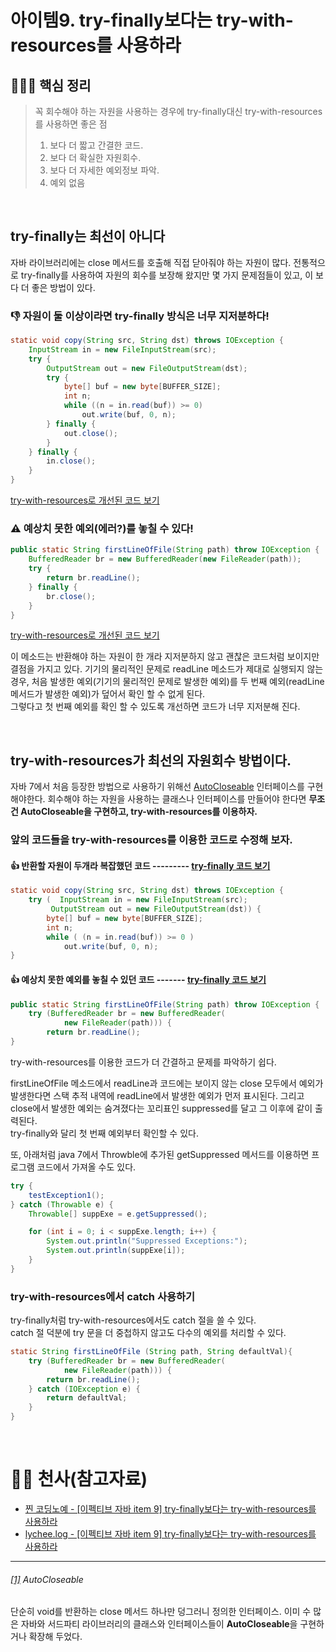 # 아이템9. try-finally보다는 try-with-resources를 사용하라

## 🙆🏻‍♀ 핵심 정리
> 꼭 회수해야 하는 자원을 사용하는 경우에 try-finally대신 try-with-resources를 사용하면 좋은 점
> 1. 보다 더 짧고 간결한 코드.
> 2. 보다 더 확실한 자원회수.
> 3. 보다 더 자세한 예외정보 파악.
> 4. 예외 없음

<br>


## try-finally는 최선이 아니다
자바 라이브러리에는 close 메서드를 호출해 직접 닫아줘야 하는 자원이 많다.
전통적으로 try-finally를 사용하여 자원의 회수를 보장해 왔지만 몇 가지 문제점들이 있고, 이 보다 더 좋은 방법이 있다.
<br>

### 👎 자원이 둘 이상이라면 try-finally 방식은 너무 지저분하다! 

~~~ java
static void copy(String src, String dst) throws IOException {
    InputStream in = new FileInputStream(src);
    try {
        OutputStream out = new FileOutputStream(dst);
        try {
            byte[] buf = new byte[BUFFER_SIZE];
            int n;
            while ((n = in.read(buf)) >= 0)
                out.write(buf, 0, n);
        } finally {
            out.close();
        }
    } finally {
        in.close();
    }
}
~~~  
[try-with-resources로 개선된 코드 보기]()
<br>

### ⚠ 예상치 못한 예외(에러?)를 놓칠 수 있다!

~~~ java
public static String firstLineOfFile(String path) throw IOException {
    BufferedReader br = new BufferedReader(new FileReader(path));
    try {
        return br.readLine();
    } finally {
        br.close();
    }
}
~~~
[try-with-resources로 개선된 코드 보기]()

이 메소드는 반환해야 하는 자원이 한 개라 지저분하지 않고 괜찮은 코드처럼 보이지만
결점을 가지고 있다. 기기의 물리적인 문제로 readLine 메소드가 제대로 실행되지 않는 경우, 처음 발생한 예외(기기의 물리적인 문제로 발생한 예외)를 두 번째 예외(readLine 메서드가 발생한 예외)가 덮어서 확인 할 수 없게 된다.<br>
그렇다고 첫 번째 예외를 확인 할 수 있도록 개선하면 코드가 너무 지저분해 진다.

<br>

## try-with-resources가 최선의 자원회수 방법이다.
자바 7에서 처음 등장한 방법으로 사용하기 위해선 [AutoCloseable](https://github.com/leejk0924/owl-study/blob/main/contents/Item_9.md#1-autocloseable) 인터페이스를 구현해야한다.
회수해야 하는 자원을 사용하는 클래스나 인터페이스를 만들어야 한다면 **무조건 AutoCloseable을 구현하고, try-with-resources를 이용하자.**

### 앞의 코드들을 try-with-resources를 이용한 코드로 수정해 보자.

####  👍 반환할 자원이 두개라 복잡했던 코드 --------- [try-finally 코드 보기](https://github.com/leejk0924/owl-study/blob/main/contents/Item_9.md#-%EC%9E%90%EC%9B%90%EC%9D%B4-%EB%91%98-%EC%9D%B4%EC%83%81%EC%9D%B4%EB%9D%BC%EB%A9%B4-try-finally-%EB%B0%A9%EC%8B%9D%EC%9D%80-%EB%84%88%EB%AC%B4-%EC%A7%80%EC%A0%80%EB%B6%84%ED%95%98%EB%8B%A4)
~~~ java
static void copy(String src, String dst) throws IOException {
    try (  InputStream in = new FileInputStream(src);
         OutputStream out = new FileOutputStream(dst)) {
        byte[] buf = new byte[BUFFER_SIZE];
        int n;
        while ( (n = in.read(buf)) >= 0 )
            out.write(buf, 0, n);
}
~~~

####  👍 예상치 못한 예외를 놓칠 수 있던 코드 ------- [try-finally 코드 보기](https://github.com/leejk0924/owl-study/blob/main/contents/Item_9.md#-%EC%98%88%EC%83%81%EC%B9%98-%EB%AA%BB%ED%95%9C-%EC%98%88%EC%99%B8%EC%97%90%EB%9F%AC%EB%A5%BC-%EB%86%93%EC%B9%A0-%EC%88%98-%EC%9E%88%EB%8B%A4)

~~~ java
public static String firstLineOfFile(String path) throw IOException {
    try (BufferedReader br = new BufferedReader(
            new FileReader(path))) {
        return br.readLine();
}
~~~

try-with-resources를 이용한 코드가 더 간결하고 문제를 파악하기 쉽다.

firstLineOfFile 메소드에서 readLine과 코드에는 보이지 않는 close 모두에서 예외가 발생한다면
스택 추적 내역에 readLine에서 발생한 예외가 먼저 표시된다. 그리고 close에서 발생한 예외는 숨겨졌다는 꼬리표인 suppressed를 달고 그 이후에 같이 출력된다.
<br>try-finally와 달리 첫 번째 예외부터 확인할 수 있다.

또, 아래처럼 java 7에서 Throwble에 추가된 getSuppressed 메서드를 이용하면 프로그램 코드에서 가져올 수도 있다.

~~~ java
try {
    testException1();
} catch (Throwable e) {
    Throwable[] suppExe = e.getSuppressed();

    for (int i = 0; i < suppExe.length; i++) {
        System.out.println("Suppressed Exceptions:");
        System.out.println(suppExe[i]);
    }
}
~~~





### try-with-resources에서 catch 사용하기
try-finally처럼 try-with-resources에서도 catch 절을 쓸 수 있다.
<br>catch 절 덕분에 try 문을 더 중첩하지 않고도 다수의 예외를 처리할 수 있다.

~~~ java
static String firstLineOfFile (String path, String defaultVal){
    try (BufferedReader br = new BufferedReader(
            new FileReader(path))) {
        return br.readLine();
    } catch (IOException e) {
        return defaultVal;
    }
}
~~~
<br>

# 👼🏻 천사(참고자료) <br>
- [찐 코딩노예 - [이펙티브 자바 item 9] try-finally보다는 try-with-resources를 사용하라](https://jithub.tistory.com/317)
- [lychee.log - [이펙티브 자바 item 9] try-finally보다는 try-with-resources를 사용하라](https://velog.io/@lychee/%EC%9D%B4%ED%8E%99%ED%8B%B0%EB%B8%8C-%EC%9E%90%EB%B0%94-%EC%95%84%EC%9D%B4%ED%85%9C-9.-try-finally-%EB%8C%80%EC%8B%A0-try-with-resources%EB%A5%BC-%EC%82%AC%EC%9A%A9%ED%95%98%EB%9D%BC)
---

###### [[1]]() AutoCloseable
단순히 void를 반환하는 close 메서드 하나만 덩그러니 정의한 인터페이스.
이미 수 많은 자바와 서드파티 라이브러리의 클래스와 인터페이스들이 **AutoCloseable**을 구현하거나 확장해 두었다.
